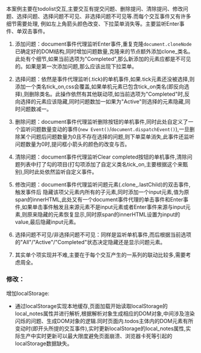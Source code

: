 本案例主要在todolist交互,主要交互有提交问题、删除提问、清除提问、修改问题、选择问题、选择问题不可见、非选择问题不可见等.而每个交互事件又有许多细节需要处理, 例如左上角箭头颜色改变、下拉菜单消失等。主要监听Enter事件、单双击事件。  

1. 添加问题：document事件代理监听Enter事件,重复克隆`document.cloneNode`已确定好的DOM结构,同时增加问题数量,克隆来的节点额外添加clone_类名。此处有个细节,如果当前选项为"Completed",那么新添加的元素应都是不可见的。如果是第一次添加问题,那么应该出现下拉菜单。     
  
2. 选择问题：依然是事件代理监听(.tick)的单机事件,如果.tick元素还没被选择,则添加一个类名tick_on,css会覆盖,如果单机元素已包含tick_on类名(即反向选择),则删除类名。此操作依然有其他联动项,如当前选项为"Completed"时,反向选择的元素应该隐藏,同时问题数加一如果为"Active"则选择的元素隐藏,同时问题数减一。  
  
3. 删除问题：document事件代理监听删除按钮的单机事件,同时此处自定义了一个监听问题数量变动的事件(`new Event()`/`document.dispatchEvent()`),一旦删除某个问题后问题数量为0且不存在选择的问题,则下单菜单消失,此事件还监听问题数量为0时,提问框小箭头的颜色的改变与否。  
  
4. 清除问题：document事件代理监听Clear completed按钮的单机事件,清除问题列表中打了勾的项目(打勾项添加了自定义类名tick_on,主要根据这个来甄别),同时此处依然监听自定义事件。  
  
5. 修改问题：document事件代理监听问题元素(.clone_.lastChild)的双击事件,触发事件后 隐藏该项父元素内所有的子元素,同时添加一个input元素,值为原span的innerHTML,此处又有一个document事件代理的单击事件和Enter事件,如果单击事件触发且来源元素不是input元素或者Enter事件来源与input元素,则原来隐藏的元素恢复显示,同时原span的innerHTML设置为input的value,最后隐藏input元素。  
  
6. 选择问题不可见/非选择问题不可见：同样是监听单机事件,而后根据当前选项的"All"/"Active"/"Completed"状态决定隐藏还是显示问题元素。  
  
7. 其实单个项实现并不难,主要在于每个交互产生的一系列的联动比较多,需要考虑周全。

### 修改：    
增加localStorage:    
* 通过localStorage实现本地缓存,页面加载开始读取localStorage的local_notes属性并进行解析,根据解析对象生成相应的DOM对象,中间涉及渲染闪烁的问题、生成DOM对象的逻辑.同时页面内.todos主体内的DOM元素有所变动时(即开头所提的交互事件),实时更新localStorage的local_notes属性,实际生产中实时更新可以最大限度避免页面崩溃、浏览器卡死等引起的localStorage数据缺失。
  




